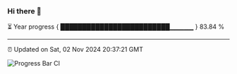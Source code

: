 ### Hi there 👋

⏳ Year progress { █████████████████████████▁▁▁▁▁ } 83.84 %

---

⏰ Updated on Sat, 02 Nov 2024 20:37:21 GMT

![Progress Bar CI](https://github.com/IshwaranRudhara/GIT-ACTION/workflows/Progress%20Bar%20CI/badge.svg)
